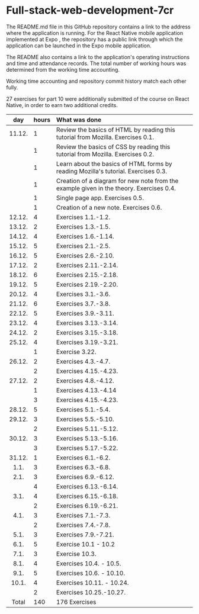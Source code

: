 # Full-stack-web-development-7cr
The README.md file in this GitHub repository contains a link to the address where the application is running. For the React Native mobile application implemented at Expo , the repository has a public link through which the application can be launched in the Expo mobile application. 

The README also contains a link to the application's operating instructions and time and attendance records. The total number of working hours was determined from the working time accounting.

Working time accounting and repository commit history match each other fully.

27 exercises for part 10 were additionally submitted of the course on React Native, in order to earn two additional credits.


| day | hours | What was done  |
| :----:|:-----| :-----|
| 11.12. | 1    | Review the basics of HTML by reading this tutorial from Mozilla. Exercises 0.1.|
|        | 1    | Review the basics of CSS by reading this tutorial from Mozilla. Exercises 0.2.|
|        | 1    | Learn about the basics of HTML forms by reading Mozilla's tutorial. Exercises 0.3.|
|        | 1    | Creation of a diagram for new note from the example given in the theory. Exercises 0.4.|
|        | 1    | Single page app. Exercises 0.5.|   
|        | 1    | Creation of a new note. Exercises 0.6.| 
| 12.12. | 4    | Exercises 1.1.-1.2. |
| 13.12. | 2    | Exercises 1.3.-1.5. |
| 14.12. | 4    | Exercises 1.6.-1.14. |
| 15.12. | 5    | Exercises 2.1.-2.5. |
| 16.12. | 5    | Exercises 2.6.-2.10. |
| 17.12. | 2    | Exercises 2.11.-2.14. |
| 18.12. | 6    | Exercises 2.15.-2.18. |
| 19.12. | 5    | Exercises 2.19.-2.20. |
| 20.12. | 4    | Exercises 3.1.-3.6. |
| 21.12. | 6    | Exercises 3.7.-3.8.  |
| 22.12. | 5    | Exercises 3.9.-3.11.|
| 23.12. | 4    | Exercises 3.13.-3.14. |
| 24.12. | 2    | Exercises 3.15.-3.18. |
| 25.12. | 4    | Exercises 3.19.-3.21. |
|        | 1    | Exercise 3.22.|
| 26.12. | 2    | Exercises 4.3.-4.7. |
|        | 2    | Exercises 4.15.-4.23.|
| 27.12. | 2    | Exercises 4.8.-4.12.    |
|        | 1    | Exercises 4.13.-4.14|
|        | 3    | Exercises 4.15.-4.23.|
| 28.12. | 5    | Exercises 5.1.-5.4. |
| 29.12. | 3    | Exercises 5.5.-5.10. |
|        | 2    | Exercises 5.11.-5.12.|
| 30.12. | 3    | Exercises 5.13.-5.16. |
|        | 3    | Exercises 5.17.-5.22.|
| 31.12. | 1    | Exercises 6.1.-6.2. |
| 1.1.   | 3    | Exercises 6.3.-6.8. |
| 2.1.   | 3    | Exercises 6.9.-6.12. |
|        | 4    | Exercises 6.13.-6.14.|
| 3.1.   | 4    | Exercises 6.15.-6.18.|
|        | 2    | Exercises 6.19.-6.21.|
| 4.1.   | 3    | Exercises 7.1.-7.3.  |
|        | 2    | Exercises 7.4.-7.8.|
| 5.1.   | 3    | Exercises 7.9.-7.21.|
| 6.1.   | 5    | Exercise 10.1 - 10.2|
| 7.1.   | 3    | Exercise 10.3. |
| 8.1.   | 4    | Exercises 10.4. - 10.5. |
| 9.1.   | 5    | Exercises 10.6. - 10.10. |
| 10.1.  | 4    | Exercises 10.11. - 10.24. |
|        | 2    | Exercises 10.25.-10.27.|
| Total  | 140   | 176 Exercises | 
